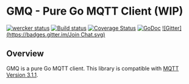# GMQ - Pure Go MQTT Client (WIP)

[![wercker status](https://app.wercker.com/status/3e5533f6f9aa61384eb2dd2d8f102cfd/m "wercker status")](https://app.wercker.com/project/bykey/3e5533f6f9aa61384eb2dd2d8f102cfd)
[![Build status](https://ci.appveyor.com/api/projects/status/7gigy6i4tknxh9x3?svg=true)](https://ci.appveyor.com/project/yosssi/gmq)
[![Coverage Status](https://img.shields.io/coveralls/yosssi/gmq.svg)](https://coveralls.io/r/yosssi/gmq?branch=master)
[![GoDoc](https://godoc.org/github.com/yosssi/gmq?status.svg)](https://godoc.org/github.com/yosssi/gmq)
[![Gitter](https://badges.gitter.im/Join Chat.svg)](https://gitter.im/yosssi/gmq?utm_source=badge&utm_medium=badge&utm_campaign=pr-badge)

## Overview

GMQ is a pure Go MQTT client. This library is compatible with [MQTT Version 3.1.1](http://docs.oasis-open.org/mqtt/mqtt/v3.1.1/os/mqtt-v3.1.1-os.html).
